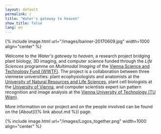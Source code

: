 ```yaml
---
layout: default
permalink: /
title: "Water's gateway to heaven"
show_title: false
lang: en
---
```



{% include image.html url="/images/banner-20170609.jpg" width=1000 align="center" %}

Welcome to the *Water's gateway to heaven*, a research project bridging plant biology, 3D imaging, and computer science funded through the *Life Sciences* programme on *Multimodal Imaging* of the [Vienna Science and Technology Fund (WWTF)](https://wwtf.at/index.php?lang=EN). The project is a collaboration between three viennese universities: plant ecophysiologists and anatomists at the [University of Natural Resources and Life Sciences](https://boku.ac.at/en/dib/institut-fuer-botanik-botany), plant cell biologists at the [University of Vienna](https://mosys.univie.ac.at/), and computer scientists expert iun pattern recognition and image analysis at the [Vienna University of Technology (TU Wien)](https://www.prip.tuwien.ac.at).

More information on our project and on the people involved can be found on the [About]({% link about.md %}) page.

{% include image.html url="/images/Logos_together.png" width=1000 align="center" %}


<!-- ## Upcoming conference -->

<!-- ## Recent posts

<nav>
	<ul>
	{% for post in site.posts limit:5 %}
	  {% include postlink.html %}
	{% endfor %}
	</ul>
</nav> -->
